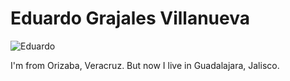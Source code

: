 # Eduardo Grajales Villanueva

![Eduardo](IMG_0075.JPG)

I'm from Orizaba, Veracruz. But now I live in Guadalajara, Jalisco.

